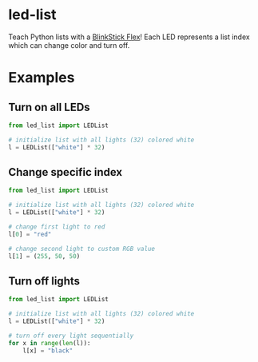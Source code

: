 # led-list

Teach Python lists with a [BlinkStick Flex](https://www.blinkstick.com/products/blinkstick-flex)! Each LED represents a list index which can change color and turn off.

# Examples

## Turn on all LEDs
```python
from led_list import LEDList

# initialize list with all lights (32) colored white
l = LEDList(["white"] * 32)
```

## Change specific index
```python
from led_list import LEDList

# initialize list with all lights (32) colored white
l = LEDList(["white"] * 32)

# change first light to red
l[0] = "red"

# change second light to custom RGB value
l[1] = (255, 50, 50)
```

## Turn off lights
```python
from led_list import LEDList

# initialize list with all lights (32) colored white
l = LEDList(["white"] * 32)

# turn off every light sequentially
for x in range(len(l)):
    l[x] = "black"
```
